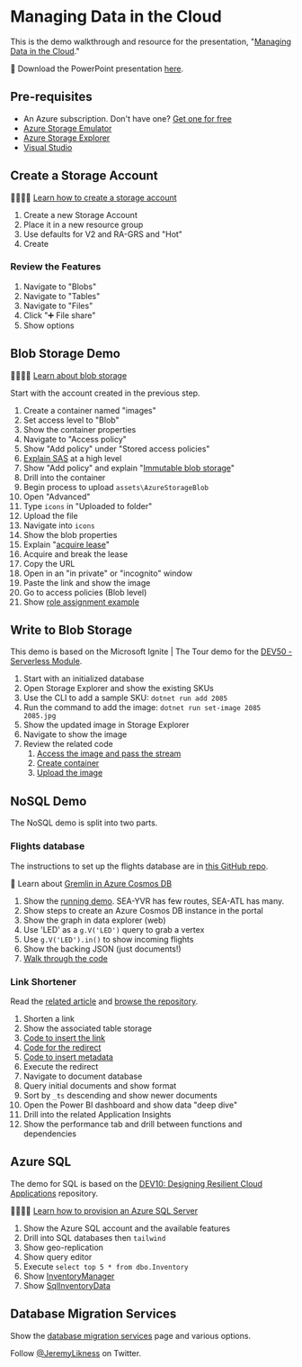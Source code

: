# Managing Data in the Cloud

This is the demo walkthrough and resource for the presentation, "[Managing Data in the Cloud](https://jlikme.blob.core.windows.net/presentations/Likness-ManagingCloudData-DotNetSouth.pptx)."

🔗 Download the PowerPoint presentation [here](https://jlikme.blob.core.windows.net/presentations/Likness-ManagingCloudData-DotNetSouth.pptx).

## Pre-requisites

* An Azure subscription. Don't have one? [Get one for free](https://jlik.me/fsj)
* [Azure Storage Emulator](https://jlik.me/fsk)
* [Azure Storage Explorer](https://jlik.me/fsn)
* [Visual Studio](https://jlik.me/fso)

## Create a Storage Account

👩‍🎓👨‍🎓 [Learn how to create a storage account](https://jlik.me/ftn)

1. Create a new Storage Account
2. Place it in a new resource group
3. Use defaults for V2 and RA-GRS and "Hot"
4. Create

### Review the Features

1. Navigate to "Blobs"
2. Navigate to "Tables"
3. Navigate to "Files"
4. Click "➕ File share"
5. Show options

## Blob Storage Demo

👩‍🎓👨‍🎓 [Learn about blob storage](https://jlik.me/fto)

Start with the account created in the previous step.

1. Create a container named "images"
2. Set access level to "Blob"
3. Show the container properties
4. Navigate to "Access policy"
5. Show "Add policy" under "Stored access policies"
6. [Explain SAS](https://jlik.me/ftp) at a high level
7. Show "Add policy" and explain "[Immutable blob storage](https://jlik.me/ftq)"
8. Drill into the container
9. Begin process to upload `assets\AzureStorageBlob`
10. Open "Advanced"
11. Type `icons` in "Uploaded to folder"
12. Upload the file
13. Navigate into `icons`
14. Show the blob properties
15. Explain "[acquire lease](https://jlik.me/ftr)"
16. Acquire and break the lease
17. Copy the URL
18. Open in an "in private" or "incognito" window
19. Paste the link and show the image
20. Go to access policies (Blob level)
21. Show [role assignment example](https://jlik.me/fts)

## Write to Blob Storage

This demo is based on the Microsoft Ignite | The Tour demo for the [DEV50 - Serverless Module](https://github.com/Microsoft/IgniteTheTour/tree/master/DEV%20-%20Building%20your%20Applications%20for%20the%20Cloud/DEV50).

1. Start with an initialized database
2. Open Storage Explorer and show the existing SKUs
3. Use the CLI to add a sample SKU:
    `dotnet run add 2085`
1. Run the command to add the image:
    `dotnet run set-image 2085 2085.jpg`
1. Show the updated image in Storage Explorer
2. Navigate to show the image
3. Review the related code
    1. [Access the image and pass the stream](https://github.com/Microsoft/IgniteTheTour/blob/master/DEV%20-%20Building%20your%20Applications%20for%20the%20Cloud/DEV50/src/TailwindTraderServerless/CLI/Image.cs)
    1. [Create container](https://github.com/Microsoft/IgniteTheTour/blob/master/DEV%20-%20Building%20your%20Applications%20for%20the%20Cloud/DEV50/src/TailwindTraderServerless/DataAccess/StorageAccess.cs#L41-L52)
    1. [Upload the image](https://github.com/Microsoft/IgniteTheTour/blob/master/DEV%20-%20Building%20your%20Applications%20for%20the%20Cloud/DEV50/src/TailwindTraderServerless/DataAccess/StorageAccess.cs#L94-L108)

## NoSQL Demo

The NoSQL demo is split into two parts.

### Flights database

The instructions to set up the flights database are in [this GitHub repo](https://github.com/anthonychu/cosmosdb-gremlin-flights).

📄 Learn about [Gremlin in Azure Cosmos DB](https://jlik.me/ftt)

1. Show the [running demo](https://cosmosdb-flights.azurewebsites.net/). SEA-YVR has few routes, SEA-ATL has many.
2. Show steps to create an Azure Cosmos DB instance in the portal
3. Show the graph in data explorer (web)
4. Use 'LED' as a `g.V('LED')` query to grab a vertex
5. Use `g.V('LED').in()` to show incoming flights
6. Show the backing JSON (just documents!)
7. [Walk through the code](https://github.com/anthonychu/cosmosdb-gremlin-flights/blob/master/CosmosDBGremlinFlights.Web/Controllers/HomeController.cs)

### Link Shortener

Read the [related article](https://jlik.me/ftu) and [browse the repository](https://github.com/JeremyLikness/jlik.me).

1. Shorten a link
2. Show the associated table storage
1. [Code to insert the link](https://github.com/JeremyLikness/jlik.me/blob/master/jlikme.corefn/FunctionHost.cs#L98-L212)
2. [Code for the redirect](https://github.com/JeremyLikness/jlik.me/blob/master/jlikme.corefn/FunctionHost.cs#L214-L277)
3. [Code to insert metadata](https://github.com/JeremyLikness/jlik.me/blob/master/jlikme.corefn/FunctionHost.cs#L285-L384)
4. Execute the redirect
5. Navigate to document database
6. Query initial documents and show format
7. Sort by `_ts` descending and show newer documents
8. Open the Power BI dashboard and show data "deep dive"
9. Drill into the related Application Insights
10. Show the performance tab and drill between functions and dependencies

## Azure SQL

The demo for SQL is based on the [DEV10: Designing Resilient Cloud Applications](https://github.com/Microsoft/IgniteTheTour/tree/master/DEV%20-%20Building%20your%20Applications%20for%20the%20Cloud/DEV10) repository.

👩‍🎓👨‍🎓 [Learn how to provision an Azure SQL Server](https://jlik.me/ftv)

1. Show the Azure SQL account and the available features
2. Drill into SQL databases then `tailwind`
3. Show geo-replication
4. Show query editor
5. Execute `select top 5 * from dbo.Inventory`
6. Show [InventoryManager](https://github.com/Microsoft/IgniteTheTour/blob/master/DEV%20-%20Building%20your%20Applications%20for%20the%20Cloud/DEV10/src/inventory-service/InventoryService.Api/Services/InventoryManager.cs)
7. Show [SqlInventoryData](https://github.com/Microsoft/IgniteTheTour/blob/master/DEV%20-%20Building%20your%20Applications%20for%20the%20Cloud/DEV10/src/inventory-service/InventoryService.Api/Services/SqlInventoryData.cs)

## Database Migration Services

Show the [database migration services](https://jlik.me/fs2) page and various options.

Follow [@JeremyLikness](https://twitter.com/JeremyLikness) on Twitter.
